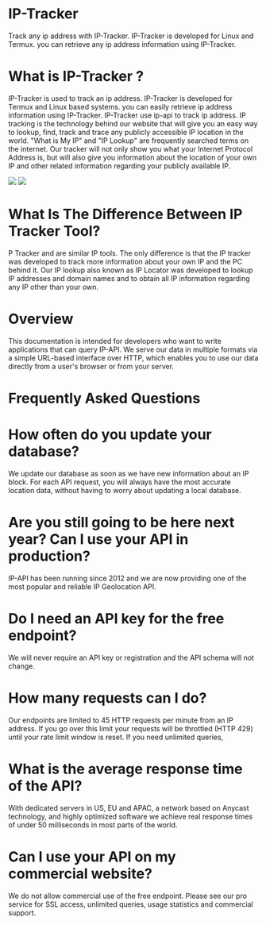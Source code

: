 # IP-Tracker
Track any ip address with IP-Tracker. IP-Tracker is developed for Linux and Termux. you can retrieve any ip address information using IP-Tracker. 
# What is IP-Tracker ?
IP-Tracker is used to track an ip address. IP-Tracker is developed for Termux and Linux based systems. you can easily retrieve ip address information using IP-Tracker. IP-Tracker use ip-api to track ip address.
 IP tracking is the technology behind our website that will give you an easy way to lookup, find, track and trace any publicly accessible IP location in the world.
"What is My IP" and "IP Lookup" are frequently searched terms on the internet. Our tracker will not only show you what your Internet Protocol Address is, but will also give you information about the location of your own IP and other related information regarding your publicly available IP. 
<br>

<img src="https://github.com/anonymousproo/IP-Tracker/blob/main/scr/ip%20tracker0.jpg">
<img src="https://github.com/anonymousproo/IP-Tracker/blob/main/scr/ip%20tracker%201.jpg">

# What Is The Difference Between IP Tracker Tool?

P Tracker and are similar IP tools. The only difference is that the IP tracker was developed to track more information about your own IP and the PC behind it. Our IP lookup also known as IP Locator was developed to lookup IP addresses and domain names and to obtain all IP information regarding any IP other than your own.
<br>

# Overview
This documentation is intended for developers who want to write applications that can query IP-API.
We serve our data in multiple formats via a simple URL-based interface over HTTP, which enables you to use our data directly from a user's browser or from your server.

# Frequently Asked Questions


# How often do you update your database?
We update our database as soon as we have new information about an IP block. For each API request, you will always have the most accurate location data, without having to worry about updating a local database.
<br>
# Are you still going to be here next year? Can I use your API in production?

IP-API has been running since 2012 and we are now providing one of the most popular and reliable IP Geolocation API.

# Do I need an API key for the free endpoint?

We will never require an API key or registration and the API schema will not change.

# How many requests can I do?

Our endpoints are limited to 45 HTTP requests per minute from an IP address. If you go over this limit your requests will be throttled (HTTP 429) until your rate limit window is reset.
If you need unlimited queries,

# What is the average response time of the API?

With dedicated servers in US, EU and APAC, a network based on Anycast technology, and highly optimized software we achieve real response times of under 50 milliseconds in most parts of the world.

# Can I use your API on my commercial website?

We do not allow commercial use of the free endpoint. Please see our pro service for SSL access, unlimited queries, usage statistics and commercial support.


















